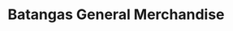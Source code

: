---
title: "Batangas General Merchandise"
url: /batangas/batangas-general-merchandise/
shop: Autoteile
---